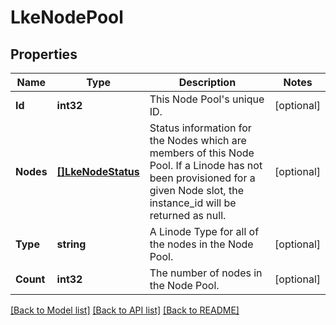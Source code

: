 # LkeNodePool

## Properties

Name | Type | Description | Notes
------------ | ------------- | ------------- | -------------
**Id** | **int32** | This Node Pool&#39;s unique ID.  | [optional] 
**Nodes** | [**[]LkeNodeStatus**](LKENodeStatus.md) | Status information for the Nodes which are members of this Node Pool. If a Linode has not been provisioned for a given Node slot, the instance_id will be returned as null.  | [optional] 
**Type** | **string** | A Linode Type for all of the nodes in the Node Pool. | [optional] 
**Count** | **int32** | The number of nodes in the Node Pool. | [optional] 

[[Back to Model list]](../README.md#documentation-for-models) [[Back to API list]](../README.md#documentation-for-api-endpoints) [[Back to README]](../README.md)


